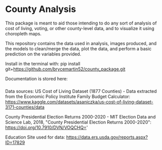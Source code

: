 # County Analysis
This package is meant to aid those intending to do any sort of analysis of cost of living, voting, or other county-level data, and to visualize it using choropleth maps.

This repository contains the data used in analysis, images produced, and the models to clean/merge the data, plot the data, and perform a basic prediction on the variables provided.

Install in the terminal with: pip install git+https://github.com/brycemartin52/county_package.git

Documentation is stored here:
#####

Data sources:
US Cost of Living Dataset (1877 Counties) - Data extracted from the Economic Policy Institute Family Budget Calculator: https://www.kaggle.com/datasets/asaniczka/us-cost-of-living-dataset-3171-counties/data

County Presidential Election Returns 2000-2020 - MIT Election Data and Science Lab, 2018, "County Presidential Election Returns 2000-2020": https://doi.org/10.7910/DVN/VOQCHQ='

Education Site used for data:
https://data.ers.usda.gov/reports.aspx?ID=17829